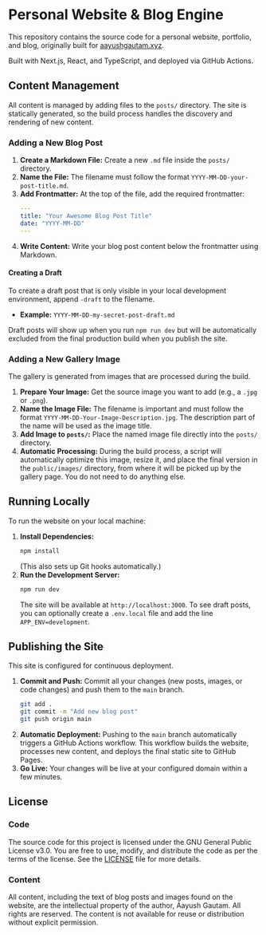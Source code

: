 # Personal Website & Blog Engine

This repository contains the source code for a personal website, portfolio, and blog, originally built for [aayushgautam.xyz](https://aayushgautam.xyz).

Built with Next.js, React, and TypeScript, and deployed via GitHub Actions.

## Content Management

All content is managed by adding files to the `posts/` directory. The site is statically generated, so the build process handles the discovery and rendering of new content.

### Adding a New Blog Post

1.  **Create a Markdown File:** Create a new `.md` file inside the `posts/` directory.
2.  **Name the File:** The filename must follow the format `YYYY-MM-DD-your-post-title.md`.
3.  **Add Frontmatter:** At the top of the file, add the required frontmatter:
    ```yaml
    ---
    title: "Your Awesome Blog Post Title"
    date: "YYYY-MM-DD"
    ---
    ```
4.  **Write Content:** Write your blog post content below the frontmatter using Markdown.

#### Creating a Draft

To create a draft post that is only visible in your local development environment, append `-draft` to the filename.

-   **Example:** `YYYY-MM-DD-my-secret-post-draft.md`

Draft posts will show up when you run `npm run dev` but will be automatically excluded from the final production build when you publish the site.

### Adding a New Gallery Image

The gallery is generated from images that are processed during the build.

1.  **Prepare Your Image:** Get the source image you want to add (e.g., a `.jpg` or `.png`).
2.  **Name the Image File:** The filename is important and must follow the format `YYYY-MM-DD-Your-Image-Description.jpg`. The description part of the name will be used as the image title.
3.  **Add Image to `posts/`:** Place the named image file directly into the `posts/` directory.
4.  **Automatic Processing:** During the build process, a script will automatically optimize this image, resize it, and place the final version in the `public/images/` directory, from where it will be picked up by the gallery page. You do not need to do anything else.

## Running Locally

To run the website on your local machine:

1.  **Install Dependencies:**
    ```bash
    npm install
    ```
    (This also sets up Git hooks automatically.)
2.  **Run the Development Server:**
    ```bash
    npm run dev
    ```
    The site will be available at `http://localhost:3000`. To see draft posts, you can optionally create a `.env.local` file and add the line `APP_ENV=development`.

## Publishing the Site

This site is configured for continuous deployment.

1.  **Commit and Push:** Commit all your changes (new posts, images, or code changes) and push them to the `main` branch.
    ```bash
    git add .
    git commit -m "Add new blog post"
    git push origin main
    ```
2.  **Automatic Deployment:** Pushing to the `main` branch automatically triggers a GitHub Actions workflow. This workflow builds the website, processes new content, and deploys the final static site to GitHub Pages.
3.  **Go Live:** Your changes will be live at your configured domain within a few minutes.

## License

### Code

The source code for this project is licensed under the GNU General Public License v3.0. You are free to use, modify, and distribute the code as per the terms of the license. See the [LICENSE](LICENSE) file for more details.

### Content

All content, including the text of blog posts and images found on the website, are the intellectual property of the author, Aayush Gautam. All rights are reserved. The content is not available for reuse or distribution without explicit permission.